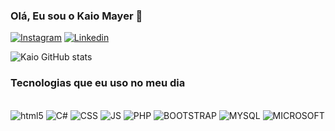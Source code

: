 ### Olá, Eu sou o Kaio Mayer 👋

[![Instagram](https://img.shields.io/badge/Instagram-E4405F?style=for-the-badge&logo=instagram&logoColor=white
)](https://instagram.com/kaio_mayer)
[![Linkedin](https://img.shields.io/badge/LinkedIn-0077B5?style=for-the-badge&logo=linkedin&logoColor=white
)](https://www.linkedin.com/in/kaio-mayer-079184232/)

![Kaio GitHub stats](https://github-readme-stats.vercel.app/api?username=kaiomayer&show_icons=true&theme=radical)

### Tecnologias que eu uso no meu dia

<div style="display: inline_block"><br/>

<img alt="html5" src="https://img.shields.io/badge/HTML5-E34F26?style=for-the-badge&logo=html5&logoColor=white">
<img alt="C#" src="https://img.shields.io/badge/C%23-239120?style=for-the-badge&logo=c-sharp&logoColor=white">
<img alt="CSS" src="https://img.shields.io/badge/CSS-239120?&style=for-the-badge&logo=css3&logoColor=white">
<img alt="JS" src="https://img.shields.io/badge/JavaScript-F7DF1E?style=for-the-badge&logo=javascript&logoColor=black">
<img alt="PHP" src="https://img.shields.io/badge/PHP-777BB4?style=for-the-badge&logo=php&logoColor=white">
<img alt="BOOTSTRAP" src="https://img.shields.io/badge/Bootstrap-563D7C?style=for-the-badge&logo=bootstrap&logoColor=white">
<img alt="MYSQL" src="https://img.shields.io/badge/MySQL-00000F?style=for-the-badge&logo=mysql&logoColor=white">
<img alt="MICROSOFT" src="https://img.shields.io/badge/Microsoft-666666?style=for-the-badge&logo=microsoft&logoColor=white">

</div> <br/>



